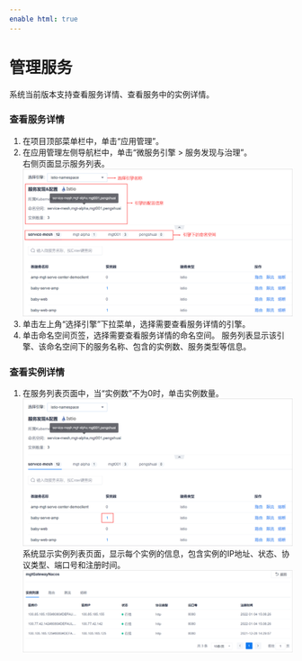```yaml
---
enable html: true
---
```

# 管理服务

系统当前版本支持查看服务详情、查看服务中的实例详情。

### 查看服务详情
1. 在项目顶部菜单栏中，单击“应用管理”。
2. 在应用管理左侧导航栏中，单击“微服务引擎 > 服务发现与治理”。             
  右侧页面显示服务列表。           
  ![](fig/manage-service-01.png)               
3. 单击左上角“选择引擎”下拉菜单，选择需要查看服务详情的引擎。
4. 单击命名空间页签，选择需要查看服务详情的命名空间。
  服务列表显示该引擎、该命名空间下的服务名称、包含的实例数、服务类型等信息。

### 查看实例详情
1. 在服务列表页面中，当“实例数”不为0时，单击实例数量。      
  ![](fig/manage-service-02.png)               
系统显示实例列表页面，显示每个实例的信息，包含实例的IP地址、状态、协议类型、端口号和注册时间。
![](fig/manage-service-03.png)               

